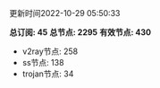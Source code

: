 更新时间2022-10-29 05:50:33

**总订阅: 45**
**总节点: 2295**
**有效节点: 430**
- v2ray节点: 258
- ss节点: 138
- trojan节点: 34
